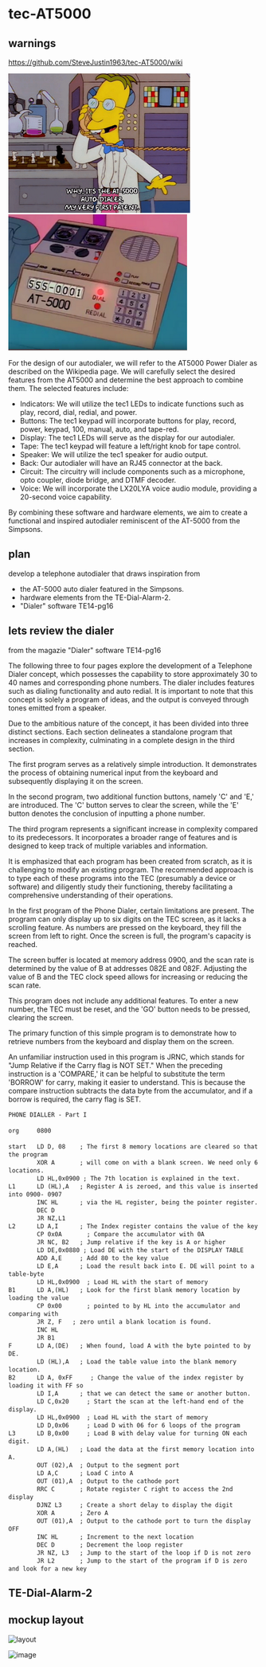# tec-AT5000
## warnings
https://github.com/SteveJustin1963/tec-AT5000/wiki


![](https://github.com/SteveJustin1963/tec-AT5000/blob/master/pics/mp1.png)
![](https://github.com/SteveJustin1963/tec-AT5000/blob/master/pics/mpad1.png)

For the design of our autodialer, we will refer to the AT5000 Power Dialer as described on the Wikipedia page. We will carefully select the desired features from the AT5000 and determine the best approach to combine them. The selected features include:

- Indicators: We will utilize the tec1 LEDs to indicate functions such as play, record, dial, redial, and power.
- Buttons: The tec1 keypad will incorporate buttons for play, record, power, keypad, 100, manual, auto, and tape-red.
- Display: The tec1 LEDs will serve as the display for our autodialer.
- Tape: The tec1 keypad will feature a left/right knob for tape control.
- Speaker: We will utilize the tec1 speaker for audio output.
- Back: Our autodialer will have an RJ45 connector at the back.
- Circuit: The circuitry will include components such as a microphone, opto coupler, diode bridge, and DTMF decoder.
- Voice: We will incorporate the LX20LYA voice audio module, providing a 20-second voice capability.

By combining these software and hardware elements, we aim to create a functional and inspired autodialer reminiscent of the AT-5000 from the Simpsons.


## plan 
develop a telephone autodialer that draws inspiration from 
- the AT-5000 auto dialer featured in the Simpsons. 
- hardware elements from the TE-Dial-Alarm-2. 
- "Dialer" software TE14-pg16 


## lets review the dialer
from the magazie "Dialer" software TE14-pg16 

The following three to four pages explore the development of a Telephone Dialer concept, which possesses the capability to store approximately 30 to 40 names and corresponding phone numbers. The dialer includes features such as dialing functionality and auto redial. It is important to note that this concept is solely a program of ideas, and the output is conveyed through tones emitted from a speaker.

Due to the ambitious nature of the concept, it has been divided into three distinct sections. Each section delineates a standalone program that increases in complexity, culminating in a complete design in the third section.

The first program serves as a relatively simple introduction. It demonstrates the process of obtaining numerical input from the keyboard and subsequently displaying it on the screen.

In the second program, two additional function buttons, namely 'C' and 'E,' are introduced. The 'C' button serves to clear the screen, while the 'E' button denotes the conclusion of inputting a phone number.

The third program represents a significant increase in complexity compared to its predecessors. It incorporates a broader range of features and is designed to keep track of multiple variables and information.

It is emphasized that each program has been created from scratch, as it is challenging to modify an existing program. The recommended approach is to type each of these programs into the TEC (presumably a device or software) and diligently study their functioning, thereby facilitating a comprehensive understanding of their operations.

In the first program of the Phone Dialer, certain limitations are present. The program can only display up to six digits on the TEC screen, as it lacks a scrolling feature. As numbers are pressed on the keyboard, they fill the screen from left to right. Once the screen is full, the program's capacity is reached.

The screen buffer is located at memory address 0900, and the scan rate is determined by the value of B at addresses 082E and 082F. Adjusting the value of B and the TEC clock speed allows for increasing or reducing the scan rate.

This program does not include any additional features. To enter a new number, the TEC must be reset, and the 'GO' button needs to be pressed, clearing the screen.

The primary function of this simple program is to demonstrate how to retrieve numbers from the keyboard and display them on the screen.

An unfamiliar instruction used in this program is JRNC, which stands for "Jump Relative if the Carry flag is NOT SET." When the preceding instruction is a 'COMPARE,' it can be helpful to substitute the term 'BORROW' for carry, making it easier to understand. This is because the compare instruction subtracts the data byte from the accumulator, and if a borrow is required, the carry flag is SET.

```
PHONE DIALLER - Part I 

org     0800

start   LD D, 08    ; The first 8 memory locations are cleared so that the program
        XOR A       ; will come on with a blank screen. We need only 6 locations.
        LD HL,0x0900 ; The 7th location is explained in the text. 
L1      LD (HL),A   ; Register A is zeroed, and this value is inserted into 0900- 0907
        INC HL      ; via the HL register, being the pointer register.   
        DEC D 
        JR NZ,L1 
L2      LD A,I      ; The Index register contains the value of the key
        CP 0x0A       ; Compare the accumulator with 0A
        JR NC, B2   ; Jump relative if the key is A or higher
        LD DE,0x0880 ; Load DE with the start of the DISPLAY TABLE
        ADD A,E     ; Add 80 to the key value
        LD E,A      ; Load the result back into E. DE will point to a table-byte
        LD HL,0x0900  ; Load HL with the start of memory
B1      LD A,(HL)   ; Look for the first blank memory location by loading the value
        CP 0x00       ; pointed to by HL into the accumulator and comparing with
        JR Z, F   ; zero until a blank location is found. 
        INC HL 
        JR B1
F       LD A,(DE)   ; When found, load A with the byte pointed to by DE. 
        LD (HL),A   ; Load the table value into the blank memory location.
B2      LD A, 0xFF     ; Change the value of the index register by loading it with FF so
        LD I,A      ; that we can detect the same or another button.
        LD C,0x20     ; Start the scan at the left-hand end of the display. 
        LD HL,0x0900  ; Load HL with the start of memory
        LD D,0x06     ; Load D with 06 for 6 loops of the program
L3      LD B,0x00     ; Load B with delay value for turning ON each digit. 
        LD A,(HL)   ; Load the data at the first memory location into A.  
        OUT (02),A  ; Output to the segment port
        LD A,C      ; Load C into A
        OUT (01),A  ; Output to the cathode port
        RRC C       ; Rotate register C right to access the 2nd display 
        DJNZ L3     ; Create a short delay to display the digit
        XOR A       ; Zero A
        OUT (01),A  ; Output to the cathode port to turn the display OFF
        INC HL      ; Increment to the next location
        DEC D       ; Decrement the loop register
        JR NZ, L3   ; Jump to the start of the loop if D is not zero
        JR L2       ; Jump to the start of the program if D is zero and look for a new key
```



## TE-Dial-Alarm-2


##  mockup layout

![layout](https://user-images.githubusercontent.com/58069246/205056653-5459de57-910f-4eac-83e6-3f8193f32d24.png)

![image](https://user-images.githubusercontent.com/58069246/209416173-8975d636-3432-493c-9972-6893980a00f0.png)

